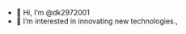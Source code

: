 - 👋 Hi, I’m @dk2972001
- 👀 I’m interested in innovating new technologies.,

<!---
dk2972001/dk2972001 is a ✨ special ✨ repository because its `README.md` (this file) appears on your GitHub profile.
You can click the Preview link to take a look at your changes.
--->
